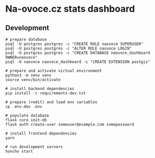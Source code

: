 # Na-ovoce.cz stats dashboard

## Development

    # prepare database
    psql -U postgres postgres -c "CREATE ROLE naovoce SUPERUSER"
    psql -U postgres postgres -c "ALTER ROLE naovoce LOGIN"
    psql -U postgres postgres -c "CREATE DATABASE naovoce_dashboard OWNER=naovoce"
    psql -U naovoce naovoce_dashboard -c "CREATE EXTENSION postgis"

    # prepare and activate virtual environment
    python3 -m venv venv
    source venv/bin/activate

    # install backend dependencies
    pip install -r requirements-dev.txt

    # prepare (+edit) and load env variables
    cp .env.dev .env

    # populate database
    flask core init-db
    flask auth create-user someuser@example.com somepassword

    # install frontend dependencies
    yarn

    # run development servers
    honcho start
